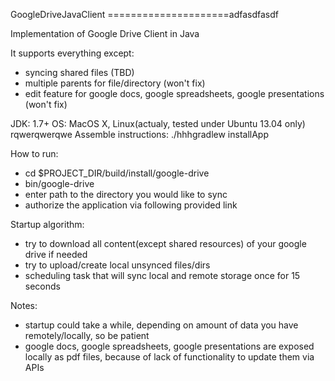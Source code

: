 GoogleDriveJavaClient
=====================adfasdfasdf

Implementation of Google Drive Client in Java

It supports everything except:
 - syncing shared files (TBD)
 - multiple parents for file/directory (won't fix)
 - edit feature for google docs, google spreadsheets, google presentations (won't fix)

JDK: 1.7+
OS: MacOS X, Linux(actualy, tested under Ubuntu 13.04 only)
rqwerqwerqwe
Assemble instructions: ./hhhgradlew installApp

How to run:
 - cd $PROJECT_DIR/build/install/google-drive
 - bin/google-drive
 - enter path to the directory you would like to sync
 - authorize the application via following provided link
  
Startup algorithm:
 - try to download all content(except shared resources) of your google drive if needed
 - try to upload/create local unsynced files/dirs
 - scheduling task that will sync local and remote storage once for 15 seconds

Notes: 
 - startup could take a while, depending on amount of data you have remotely/locally, so be patient
 - google docs, google spreadsheets, google presentations are exposed locally as pdf files, because of lack of functionality to update them via APIs


